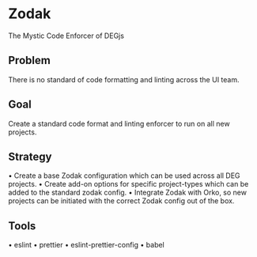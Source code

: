 # Zodak
The Mystic Code Enforcer of DEGjs

## Problem
There is no standard of code formatting and linting across the UI team.

## Goal
Create a standard code format and linting enforcer to run on all new projects.

## Strategy
• Create a base Zodak configuration which can be used across all DEG projects.
• Create add-on options for specific project-types which can be added to the standard zodak config.
• Integrate Zodak with Orko, so new projects can be initiated with the correct Zodak config out of the box.

## Tools
• eslint
• prettier
• eslint-prettier-config
• babel